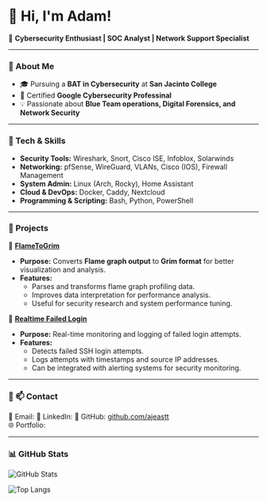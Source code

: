 # 👋 Hi, I'm Adam!

🎯 **Cybersecurity Enthusiast | SOC Analyst | Network Support Specialist**

---

### 🔹 About Me
- 🎓 Pursuing a **BAT in Cybersecurity** at **San Jacinto College**
- 📜 Certified **Google Cybersecurity Professinal**
- 💡 Passionate about **Blue Team operations, Digital Forensics, and Network Security**

---

### 🔹 Tech & Skills
- **Security Tools:** Wireshark, Snort, Cisco ISE, Infoblox, Solarwinds
- **Networking:** pfSense, WireGuard, VLANs, Cisco (IOS), Firewall Management
- **System Admin:** Linux (Arch, Rocky), Home Assistant
- **Cloud & DevOps:** Docker, Caddy, Nextcloud
- **Programming & Scripting:** Bash, Python, PowerShell

---

### 🔹 Projects
🔹 **[FlameToGrim](https://github.com/ajeastt/FlameToGrim)**
- **Purpose:** Converts **Flame graph output** to **Grim format** for better visualization and analysis.
- **Features:**
  - Parses and transforms flame graph profiling data.
  - Improves data interpretation for performance analysis.
  - Useful for security research and system performance tuning.

🔹 **[Realtime Failed Login](https://github.com/ajeastt/Realtime-Failed-Login)**
- **Purpose:** Real-time monitoring and logging of failed login attempts.
- **Features:**
  - Detects failed SSH login attempts.
  - Logs attempts with timestamps and source IP addresses.
  - Can be integrated with alerting systems for security monitoring.

---

### 🔹 📫 Contact
📧 Email:
🔗 LinkedIn:
🔗 GitHub: [github.com/ajeastt](https://github.com/ajeastt)  
🌐 Portfolio:

---

### **📊 GitHub Stats**
![GitHub Stats](https://github-readme-stats.vercel.app/api?username=ajeastt&show_icons=true&theme=tokyonight)

![Top Langs](https://github-readme-stats.vercel.app/api/top-langs/?username=ajeastt&layout=compact&theme=tokyonight)
